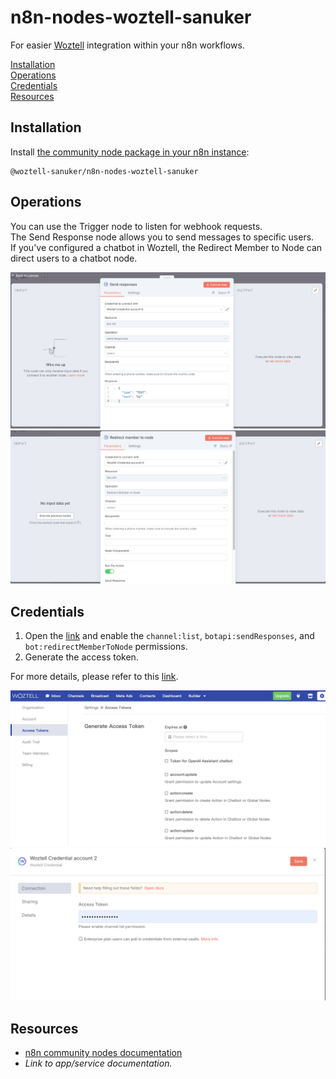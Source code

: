 # n8n-nodes-woztell-sanuker

For easier [Woztell](https://woztell.com/) integration within your n8n workflows.

[Installation](#installation)  
[Operations](#operations)  
[Credentials](#credentials)  
[Resources](#resources)  

## Installation

Install [the community node package in your n8n instance](https://docs.n8n.io/integrations/community-nodes/installation/gui-install/):

```
@woztell-sanuker/n8n-nodes-woztell-sanuker
```

## Operations

You can use the Trigger node to listen for webhook requests.  
The Send Response node allows you to send messages to specific users.  
If you've configured a chatbot in Woztell, the Redirect Member to Node can direct users to a chatbot node.  

![sendResponse](screenshots/sendResponse.png)
![redirectMemberToNode](screenshots/redirectMemberToNode.png)

## Credentials

1. Open the [link](https://platform.woztell.com/settings/accesstokens?lang=en) and enable the `channel:list`, `botapi:sendResponses`, and `bot:redirectMemberToNode` permissions.
2. Generate the access token.

For more details, please refer to this [link](https://doc.woztell.com/docs/documentations/settings/access-token).

![alt text](screenshots/accessToken.png)
![alt text](screenshots/credential.png)

## Resources

- [n8n community nodes documentation](https://docs.n8n.io/integrations/#community-nodes)
- _Link to app/service documentation._
